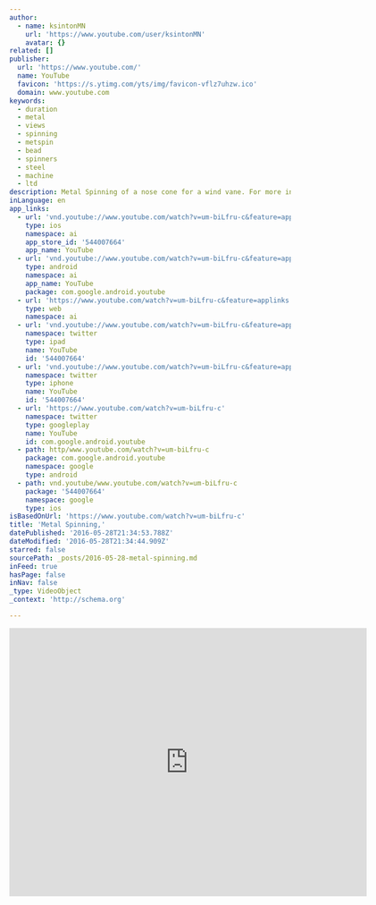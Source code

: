 ```yaml
---
author:
  - name: ksintonMN
    url: 'https://www.youtube.com/user/ksintonMN'
    avatar: {}
related: []
publisher:
  url: 'https://www.youtube.com/'
  name: YouTube
  favicon: 'https://s.ytimg.com/yts/img/favicon-vflz7uhzw.ico'
  domain: www.youtube.com
keywords:
  - duration
  - metal
  - views
  - spinning
  - metspin
  - bead
  - spinners
  - steel
  - machine
  - ltd
description: Metal Spinning of a nose cone for a wind vane. For more information see www.douglas-metals.com Douglas Metals inc MN
inLanguage: en
app_links:
  - url: 'vnd.youtube://www.youtube.com/watch?v=um-biLfru-c&feature=applinks'
    type: ios
    namespace: ai
    app_store_id: '544007664'
    app_name: YouTube
  - url: 'vnd.youtube://www.youtube.com/watch?v=um-biLfru-c&feature=applinks'
    type: android
    namespace: ai
    app_name: YouTube
    package: com.google.android.youtube
  - url: 'https://www.youtube.com/watch?v=um-biLfru-c&feature=applinks'
    type: web
    namespace: ai
  - url: 'vnd.youtube://www.youtube.com/watch?v=um-biLfru-c&feature=applinks'
    namespace: twitter
    type: ipad
    name: YouTube
    id: '544007664'
  - url: 'vnd.youtube://www.youtube.com/watch?v=um-biLfru-c&feature=applinks'
    namespace: twitter
    type: iphone
    name: YouTube
    id: '544007664'
  - url: 'https://www.youtube.com/watch?v=um-biLfru-c'
    namespace: twitter
    type: googleplay
    name: YouTube
    id: com.google.android.youtube
  - path: http/www.youtube.com/watch?v=um-biLfru-c
    package: com.google.android.youtube
    namespace: google
    type: android
  - path: vnd.youtube/www.youtube.com/watch?v=um-biLfru-c
    package: '544007664'
    namespace: google
    type: ios
isBasedOnUrl: 'https://www.youtube.com/watch?v=um-biLfru-c'
title: 'Metal Spinning,'
datePublished: '2016-05-28T21:34:53.788Z'
dateModified: '2016-05-28T21:34:44.909Z'
starred: false
sourcePath: _posts/2016-05-28-metal-spinning.md
inFeed: true
hasPage: false
inNav: false
_type: VideoObject
_context: 'http://schema.org'

---
```

<iframe src="https://cdn.embedly.com/widgets/media.html?src=https%3A%2F%2Fwww.youtube.com%2Fembed%2Fum-biLfru-c%3Ffeature%3Doembed&amp;url=http%3A%2F%2Fwww.youtube.com%2Fwatch%3Fv%3Dum-biLfru-c&amp;image=https%3A%2F%2Fi.ytimg.com%2Fvi%2Fum-biLfru-c%2Fhqdefault.jpg&amp;key=b7d04c9b404c499eba89ee7072e1c4f7&amp;type=text%2Fhtml&amp;schema=youtube" width="640" height="480" scrolling="no" frameborder="0" allowfullscreen="" style=""></iframe>